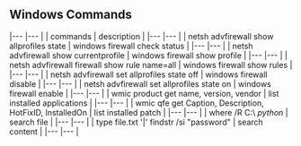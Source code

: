 ## Windows Commands

|---	|---	|
|  commands 	|   description	|
|---	|---	|
|  netsh advfirewall show allprofiles state 	|   windows firewall check status	|
|---	|---	|
|  netsh advfirewall show currentprofile 	|   windows firewall show profile	|
|---	|---	|
|  netsh advfirewall firewall show rule name=all 	|  windows firewall show rules 	|
|---	|---	|
|  netsh advfirewall set allprofiles state off 	|   windows firewall disable	|
|---	|---	|
|  netsh advfirewall set allprofiles state on 	|   windows firewall enable	|
|---	|---	|
|  wmic product get name, version, vendor 	|   list installed applications	|
|---	|---	|
|  wmic qfe get Caption, Description, HotFixID, InstalledOn 	|   list installed patch	|
|---	|---	|
|  where /R C:\ *python* 	|   search file	|
|---	|---	|
|  type file.txt '|' findstr /si "password" 	|   search content	|
|---	|---	|

